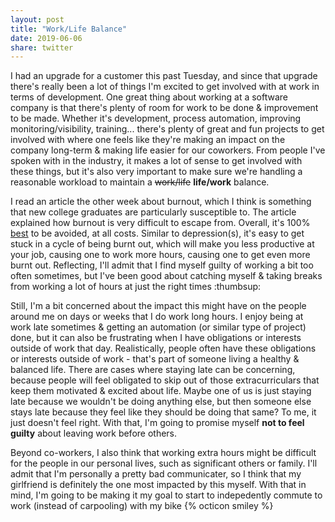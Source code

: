 ```yaml
---
layout: post
title: "Work/Life Balance"
date: 2019-06-06
share: twitter
---
```

<p>I had an upgrade for a customer this past Tuesday, and since that upgrade there's really been a lot of things I'm excited to get involved with at work in terms of development. One great thing about working at a software company is that there's plenty of room for work to be done & improvement to be made. Whether it's development, process automation, improving monitoring/visibility, training... there's plenty of great and fun projects to get involved with where one feels like they're making an impact on the company long-term & making life easier for our coworkers. From people I've spoken with in the industry, it makes a lot of sense to get involved with these things, but it's also very important to make sure we're handling a reasonable workload to maintain a <strike>work/life</strike> <strong>life/work</strong> balance.</p>

<p>I read an article the other week about burnout, which I think is something that new college graduates are particularly susceptible to. The article explained how burnout is very difficult to escape from. Overall, it's 100% <u>best</u> to be avoided, at all costs. Similar to depression(s), it's easy to get stuck in a cycle of being burnt out, which will make you less productive at your job, causing one to work more hours, causing one to get even more burnt out. Reflecting, I'll admit that I find myself guilty of working a bit too often sometimes, but I've been good about catching myself & taking breaks from working a lot of hours at just the right times :thumbsup:</p>

<p>Still, I'm a bit concerned about the impact this might have on the people around me on days or weeks that I do work long hours. I enjoy being at work late sometimes & getting an automation (or similar type of project) done, but it can also be frustrating when I have obligations or interests outside of work that day. Realistically, people often have these obligations or interests outside of work - that's part of someone living a healthy & balanced life. There are cases where staying late can be concerning, because people will feel obligated to skip out of those extracurriculars that keep them motivated & excited about life. Maybe one of us is just staying late because we wouldn't be doing anything else, but then someone else stays late because they feel like they should be doing that same? To me, it just doesn't feel right. With that, I'm going to promise myself <strong>not to feel guilty</strong> about leaving work before others.</p>

<p>Beyond co-workers, I also think that working extra hours might be difficult for the people in our personal lives, such as significant others or family. I'll admit that I'm personally a pretty bad communicater, so I think that my girlfriend is definitely the one most impacted by this myself. With that in mind, I'm going to be making it my goal to start to indepedently commute to work (instead of carpooling) with my bike {% octicon smiley %}</p>
